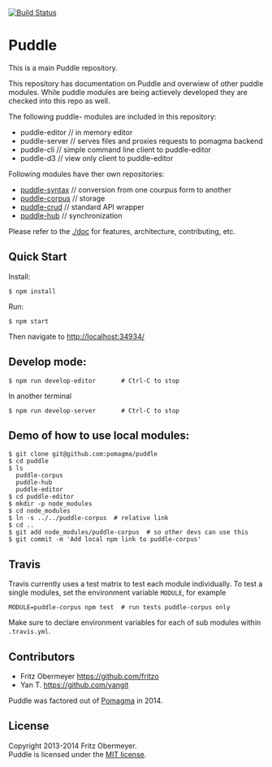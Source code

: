 [![Build Status](https://travis-ci.org/pomagma/puddle.svg?branch=master)](http://travis-ci.org/pomagma/puddle)

# Puddle

This is a main Puddle repository.

This repository has documentation on Puddle and overwiew of other puddle modules.
While puddle modules are being actievely developed they are checked into this repo as well.


The following puddle- modules are included in this repository:

- puddle-editor // in memory editor
- puddle-server // serves files and proxies requests to pomagma backend
- puddle-cli // simple command line client to puddle-editor
- puddle-d3 // view only client to puddle-editor

Following modules have ther own repositories:

- [puddle-syntax](https://github.com/pomagma/puddle-syntax) // conversion from one courpus form to another
- [puddle-corpus](https://github.com/pomagma/puddle-corpus) // storage
- [puddle-crud](https://github.com/pomagma/puddle-crud) // standard API wrapper
- [puddle-hub](https://github.com/pomagma/puddle-hub) // synchronization


Please refer to the [./doc](./doc) for features, architecture, contributing, etc.

## Quick Start

Install:
 
    $ npm install
Run:
 
    $ npm start

Then navigate to <http://localhost:34934/>
    
## Develop mode:
    
    $ npm run develop-editor       # Ctrl-C to stop
        
In another terminal

    $ npm run develop-server       # Ctrl-C to stop




## Demo of how to use local modules:

    $ git clone git@github.com:pomagma/puddle
    $ cd puddle
    $ ls
      puddle-corpus
      puddle-hub
      puddle-editor
    $ cd puddle-editor
    $ mkdir -p node_modules
    $ cd node_modules
    $ ln -s ../../puddle-corpus  # relative link
    $ cd ..
    $ git add node_modules/puddle-corpus  # so other devs can use this
    $ git commit -m 'Add local npm link to puddle-corpus'
    
## Travis

Travis currently uses a test matrix to test each module individually.
To test a single modules, set the environment variable `MODULE`, for example

    MODULE=puddle-corpus npm test  # run tests puddle-corpus only

Make sure to declare environment variables for each of sub modules
within `.travis.yml`.


## Contributors

- Fritz Obermeyer <https://github.com/fritzo>
- Yan T. <https://github.com/yangit>

Puddle was factored out of [Pomagma](https://github.com/fritzo/pomagma) in 2014.


## License

Copyright 2013-2014 Fritz Obermeyer.<br/>
Puddle is licensed under the [MIT license](/LICENSE).
